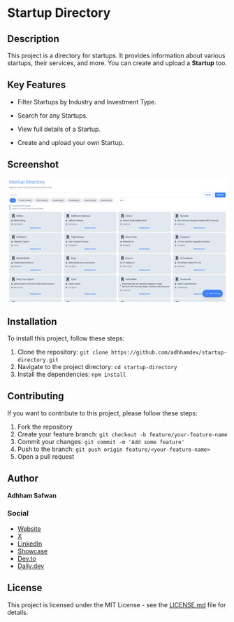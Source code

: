 # Startup Directory

## Description

This project is a directory for startups. It provides information about various startups, their services, and more. You can create and upload a **Startup** too.

## Key Features

 * Filter Startups by Industry and Investment Type.

 * Search for any Startups.

 * View full details of a Startup.

 * Create and upload your own Startup.

## Screenshot
!["Startup Directory Screenshot](/_VzciJ_xEe6PwwJCrBEACA.png "Startup Directory Screenshot")


## Installation

To install this project, follow these steps:

1. Clone the repository: `git clone https://github.com/adhhamdev/startup-directory.git`
2. Navigate to the project directory: `cd startup-directory`
3. Install the dependencies: `npm install`

## Contributing

If you want to contribute to this project, please follow these steps:

1. Fork the repository
2. Create your feature branch: `git checkout -b feature/your-feature-name`
3. Commit your changes: `git commit -m 'Add some feature'`
4. Push to the branch: `git push origin feature/<your-feature-name>`
5. Open a pull request

## Author
**Adhham Safwan**

### Social
* [Website](https://adhhamdev.netlify.app)
* [X](https://twitter.com/AdhhamDev)
* [LinkedIn](https://www.linkedin.com/in/adhham)
* [Showcase](https://www.showwcase.com/adhhamdev)
* [Dev.to](https://dev.to/adhhamdev)
* [Daily.dev](https://app.daily.dev/adhhamsafwan)  

## License

This project is licensed under the MIT License - see the [LICENSE.md](LICENSE.md) file for details.
